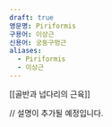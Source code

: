 ```yaml
---
draft: true
영문명: Piriformis
구용어: 이상근
신용어: 궁둥구멍근
aliases:
  - Piriformis
  - 이상근
---
```


[[골반과 넙다리의 근육]]

// 설명이 추가될 예정입니다.
